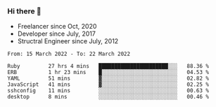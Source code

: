 ### Hi there 👋

- Freelancer since Oct, 2020
- Developer since July, 2017
- Structral Engineer since July, 2012

<!--START_SECTION:waka-->

```text
From: 15 March 2022 - To: 22 March 2022

Ruby         27 hrs 4 mins   ██████████████████████░░░   88.36 %
ERB          1 hr 23 mins    █░░░░░░░░░░░░░░░░░░░░░░░░   04.53 %
YAML         51 mins         ▓░░░░░░░░░░░░░░░░░░░░░░░░   02.82 %
JavaScript   41 mins         ▓░░░░░░░░░░░░░░░░░░░░░░░░   02.25 %
sshconfig    11 mins         ░░░░░░░░░░░░░░░░░░░░░░░░░   00.63 %
desktop      8 mins          ░░░░░░░░░░░░░░░░░░░░░░░░░   00.46 %
```

<!--END_SECTION:waka-->
